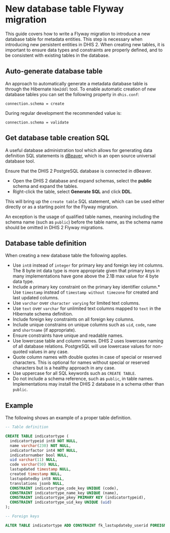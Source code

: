 # New database table Flyway migration

This guide covers how to write a Flyway migration to introduce a new database table for metadata entities. This step is necessary when introducing new persistent entities in DHIS 2. When creating new tables, it is important to ensure data types and constraints are properly defined, and to be consistent with existing tables in the database.

## Auto-generate database table

An approach to automatically generate a metadata database table is through the Hibernate `hbm2ddl` tool. To enable automatic creation of new database tables you can set the following property in `dhis.conf`:

```
connection.schema = create
```

During regular development the recommended value is:

```
connection.schema = validate
```

## Get database table creation SQL

A useful database administration tool which allows for generating data definition SQL statements is [dBeaver](https://dbeaver.io/), which is an open source universal database tool.

Ensure that the DHIS 2 PostgreSQL database is connected in dBeaver.

* Open the DHIS 2 database and expand schemas, select the **public** schema and expand the tables.
* Right-click the table, select **Generate SQL** and click **DDL**.

This will bring up the `create table` SQL statement, which can be used either directly or as a starting point for the Flyway migration. 

An exception is the usage of qualified table names, meaning including the schema name (such as `public`) before the table name, as the schema name should be omitted in DHIS 2 Flyway migrations.

## Database table definition

When creating a new database table the following applies.

* Use `int8` instead of `integer` for primary key and foreign key int columns. The 8 byte int data type is more appropriate given that primary keys in many implementations have gone above the 2.1B max value for 4 byte data type.
* Include a primary key constraint on the primary key identifier column.* Use `timestamp` instead of `timestamp without timezone` for created and last updated columns.
* Use `varchar` over `character varying` for limited text columns.
* Use `text` over `varchar` for unlimited text columns mapped to `text` in the Hibernate schema definition.
* Include foreign key constraints on all foreign key columns.
* Include unique constrains on unique columns such as `uid`, `code`, `name` and `shortname` (if appropriate).
* Ensure constraints have unique and readable names.
* Use lowercase table and column names. DHIS 2 uses lowercase naming of all database relations. PostgreSQL will use lowercase values for non-quoted values in any case.
* Quote column names with double quotes in case of special or reserved characters. This is optional for names without special or reserved characters but is a healthy approach in any case.
* Use uppercase for all SQL keywords such as `CREATE TABLE`. 
* Do not include a schema reference, such as `public`, in table names. Implementations may install the DHIS 2 database in a schema other than `public`.

## Example

The following shows an example of a proper table definition.

```sql
-- Table definition

CREATE TABLE indicatortype (
  indicatortypeid int8 NOT NULL,
  name varchar(230) NOT NULL,
  indicatorfactor int4 NOT NULL,
  indicatornumber bool NULL,
  uid varchar(11) NULL,
  code varchar(50) NULL,
  lastupdated timestamp NULL,
  created timestamp NULL,
  lastupdatedby int8 NULL,
  translations jsonb NULL,
  CONSTRAINT indicatortype_code_key UNIQUE (code),
  CONSTRAINT indicatortype_name_key UNIQUE (name),
  CONSTRAINT indicatortype_pkey PRIMARY KEY (indicatortypeid),
  CONSTRAINT indicatortype_uid_key UNIQUE (uid)
);

-- Foreign keys

ALTER TABLE indicatortype ADD CONSTRAINT fk_lastupdateby_userid FOREIGN KEY (lastupdatedby) REFERENCES public.userinfo(userinfoid);
```


